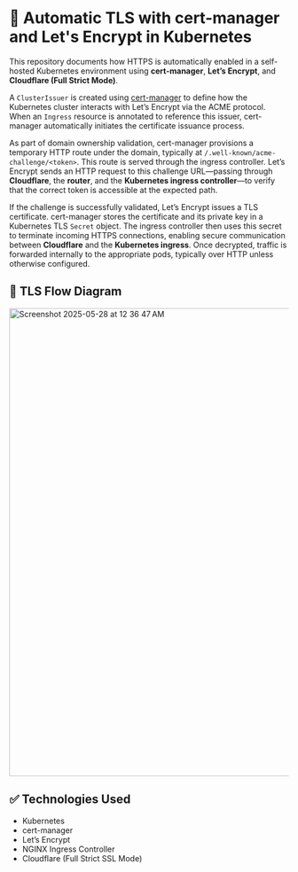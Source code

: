 # 🔐 Automatic TLS with cert-manager and Let's Encrypt in Kubernetes

This repository documents how HTTPS is automatically enabled in a self-hosted Kubernetes environment using **cert-manager**, **Let’s Encrypt**, and **Cloudflare (Full Strict Mode)**.

A `ClusterIssuer` is created using [cert-manager](https://cert-manager.io/) to define how the Kubernetes cluster interacts with Let’s Encrypt via the ACME protocol. When an `Ingress` resource is annotated to reference this issuer, cert-manager automatically initiates the certificate issuance process.

As part of domain ownership validation, cert-manager provisions a temporary HTTP route under the domain, typically at `/.well-known/acme-challenge/<token>`. This route is served through the ingress controller. Let’s Encrypt sends an HTTP request to this challenge URL—passing through **Cloudflare**, the **router**, and the **Kubernetes ingress controller**—to verify that the correct token is accessible at the expected path.

If the challenge is successfully validated, Let’s Encrypt issues a TLS certificate. cert-manager stores the certificate and its private key in a Kubernetes TLS `Secret` object. The ingress controller then uses this secret to terminate incoming HTTPS connections, enabling secure communication between **Cloudflare** and the **Kubernetes ingress**. Once decrypted, traffic is forwarded internally to the appropriate pods, typically over HTTP unless otherwise configured.

## 🚣 TLS Flow Diagram

<img width="845" alt="Screenshot 2025-05-28 at 12 36 47 AM" src="https://github.com/user-attachments/assets/757ce417-84dc-4d30-9030-20b6ba479fc5" />

## ✅ Technologies Used

- Kubernetes
- cert-manager
- Let’s Encrypt
- NGINX Ingress Controller
- Cloudflare (Full Strict SSL Mode)
